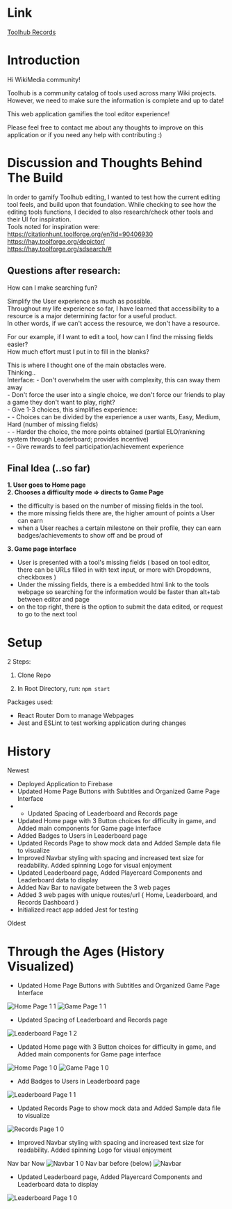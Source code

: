 # Link
[Toolhub Records](https://toolhub-records.web.app/) 

# Introduction

Hi WikiMedia community!

Toolhub is a community catalog of tools used across many Wiki projects.  
However, we need to make sure the information is complete and up to date!

This web application gamifies the tool editor experience!

Please feel free to contact me about any thoughts to improve on this application or if you need any help with contributing :)

# Discussion and Thoughts Behind The Build

In order to gamify Toolhub editing, I wanted to test how the current editing tool feels, and build upon that foundation.
While checking to see how the editing tools functions, I decided to also research/check other tools and their UI for inspiration.  
Tools noted for inspiration were:  
https://citationhunt.toolforge.org/en?id=90406930  
https://hay.toolforge.org/depictor/  
https://hay.toolforge.org/sdsearch/#  

## Questions after research:

How can I make searching fun?  

Simplify the User experience as much as possible.  
Throughout my life experience so far, I have learned that accessibility to a resource is a major determining factor for a useful product.  
In other words, if we can't access the resource, we don't have a resource.  

For our example, if I want to edit a tool, how can I find the missing fields easier?  
How much effort must I put in to fill in the blanks?  

This is where I thought one of the main obstacles were.  
 Thinking..  
	Interface:
		- Don't overwhelm the user with complexity, this can sway them away  
		- Don't force the user into a single choice, we don't force our friends to play a game they don't want to play, right?  
		- Give 1-3 choices, this simplifies experience:  
			   - - Choices can be divided by the experience a user wants, Easy, Medium, Hard (number of missing fields)  
			   - - Harder the choice, the more points obtained (partial ELO/rankning system through Leaderboard; provides incentive)  
			   - - Give rewards to feel participation/achievement experience

## Final Idea (..so far)  
**1. User goes to Home page**  
**2. Chooses a difficulty mode => directs to Game Page**
  - the difficulty is based on the number of missing fields in the tool.
  - the more missing fields there are, the higher amount of points a User can earn
  - when a User reaches a certain milestone on their profile, they can earn badges/achievements to show off and be proud of  
  
**3. Game page interface**
  - User is presented with a tool's missing fields ( based on tool editor, there can be URLs filled in with text input, or more with Dropdowns, checkboxes )  
  - Under the missing fields, there is a embedded html link to the tools webpage so searching for the information would be faster than alt+tab between editor and page
  - on the top right, there is the option to submit the data edited, or request to go to the next tool

# Setup

2 Steps: 

1. Clone Repo

2. In Root Directory, run: `npm start`


Packages used:

- React Router Dom to manage Webpages
- Jest and ESLint to test working application during changes

# History
Newest

 - Deployed Application to Firebase
 - Updated Home Page Buttons with Subtitles and Organized Game Page Interface
  - - Updated Spacing of Leaderboard and Records page
 - Updated Home page with 3 Button choices for difficulty in game, and Added main components for Game page interface
 - Added Badges to Users in Leaderboard page
 - Updated Records Page to show mock data and Added Sample data file to visualize
 - Improved Navbar styling with spacing and increased text size for readability. Added spinning Logo for visual enjoyment
 - Updated Leaderboard page, Added Playercard Components and Leaderboard data to display
 - Added Nav Bar to navigate between the 3 web pages
 - Added 3 web pages with unique routes/url { Home, Leaderboard, and Records Dashboard }
 - Initialized react app added Jest for testing
 
Oldest

# Through the Ages (History Visualized)

 - Updated Home Page Buttons with Subtitles and Organized Game Page Interface
 
 ![Home Page 1 1](https://user-images.githubusercontent.com/52366381/198510679-71d46302-5766-4b86-b228-9f266cd48249.JPG)
 ![Game Page 1 1](https://user-images.githubusercontent.com/52366381/198510686-1de6579e-b1eb-4e07-ad46-8dd78c2ff24b.JPG)


 - Updated Spacing of Leaderboard and Records page
 
 ![Leaderboard Page 1 2](https://user-images.githubusercontent.com/52366381/198510951-6d1b359f-d0df-4cd7-bb70-7ddd01e24110.JPG)


 - Updated Home page with 3 Button choices for difficulty in game, and Added main components for Game page interface
 
 ![Home Page 1 0](https://user-images.githubusercontent.com/52366381/198449369-d9e077e9-629b-4046-94ce-6618d89dbce5.JPG)
 ![Game Page 1 0](https://user-images.githubusercontent.com/52366381/198449431-afddfe55-794c-4220-92f1-05b940d37c8e.JPG)

 - Add Badges to Users in Leaderboard page
 
 ![Leaderboard Page 1 1](https://user-images.githubusercontent.com/52366381/198440061-8e6f8927-1086-49a1-ba13-ee7ed173f4b8.JPG)

 - Updated Records Page to show mock data and Added Sample data file to visualize
 
 ![Records Page 1 0](https://user-images.githubusercontent.com/52366381/198184906-a539030d-584c-4859-bbb7-2e0f003172c9.JPG)

 - Improved Navbar styling with spacing and increased text size for readability. Added spinning Logo for visual enjoyment

 Nav bar Now
 ![Navbar 1 0](https://user-images.githubusercontent.com/52366381/198153885-f7b8e246-c580-49d6-a6b7-f2c0c0587849.JPG)
 Nav bar before (below)
 ![Navbar](https://user-images.githubusercontent.com/52366381/198153869-fe53f65e-ae54-4015-9ec5-ca38cef80edc.JPG)


 - Updated Leaderboard page, Added Playercard Components and Leaderboard data to display
 
![Leaderboard Page 1 0](https://user-images.githubusercontent.com/52366381/198148276-f296759a-3f61-4d9b-8e5e-6590f93c7997.JPG)
